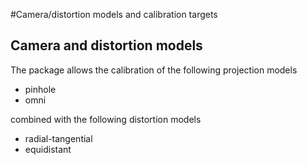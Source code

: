#Camera/distortion models and calibration targets

## Camera and distortion models
The package allows the calibration of the following projection models

* pinhole
* omni

combined with the following distortion models

* radial-tangential
* equidistant


